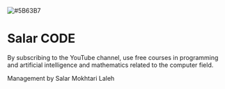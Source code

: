 ![#5B63B7](https://user-images.githubusercontent.com/75142232/219134603-685b1b49-7db5-4649-b537-804cd4cd84ce.png)

# Salar CODE

By subscribing to the YouTube channel, use free courses in programming and artificial intelligence and mathematics related to the computer field.


Management  by Salar Mokhtari Laleh
